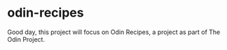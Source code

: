 # odin-recipes

Good day, this project will focus on Odin Recipes, a project as part of The Odin Project.